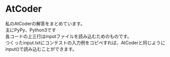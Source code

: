 # AtCoder
私のAtCoderの解答をまとめています。<br>
主にPyPy、Python3です<br>
各コードの上三行はinputファイルを読み込むためのものです。<br>
つくったinput.txtにコンテストの入力例をコピペすれば、AtCoderと同じようにinput()で読み込むことができます。